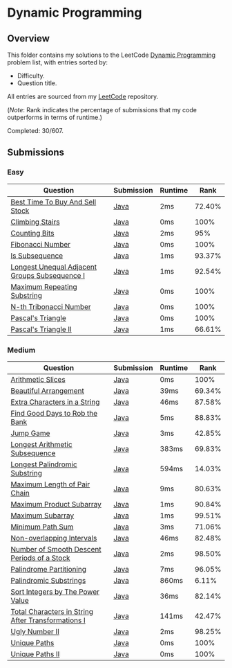 # Dynamic Programming

## Overview
This folder contains my solutions to the LeetCode [Dynamic Programming](https://leetcode.com/problem-list/dynamic-programming/) problem list,
with entries sorted by:
- Difficulty.
- Question title.

All entries are sourced from my [LeetCode](https://github.com/shumarb/leetcode) repository.

(*Note*: Rank indicates the percentage of submissions that my code outperforms in terms of runtime.)

Completed: 30/607.

## Submissions
### Easy
| Question                                                                                                                                  | Submission                                                                                                        | Runtime | Rank   |
|-------------------------------------------------------------------------------------------------------------------------------------------|-------------------------------------------------------------------------------------------------------------------|---------|--------|
| [Best Time To Buy And Sell Stock](https://leetcode.com/problems/best-time-to-buy-and-sell-stock/description/)                             | [Java](https://github.com/shumarb/leetcode/blob/main/submissions/BestTimeToBuyAndSellStock.java)                  | 2ms     | 72.40% |
| [Climbing Stairs](https://leetcode.com/problems/climbing-stairs/description/)                                                             | [Java](https://github.com/shumarb/leetcode/blob/main/submissions/ClimbingStairs.java)                             | 0ms     | 100%   |
| [Counting Bits](https://leetcode.com/problems/counting-bits/description/)                                                                 | [Java](https://github.com/shumarb/leetcode/blob/main/submissions/CountingBits.java)                               | 2ms     | 95%    |
| [Fibonacci Number](https://leetcode.com/problems/fibonacci-number/description/)                                                           | [Java](https://github.com/shumarb/leetcode/blob/main/submissions/FibonacciNumber.java)                            | 0ms     | 100%   |
| [Is Subsequence](https://leetcode.com/problems/is-subsequence/description/)                                                               | [Java](https://github.com/shumarb/leetcode/blob/main/submissions/IsSubsequence.java)                              | 1ms     | 93.37% |
| [Longest Unequal Adjacent Groups Subsequence I](https://leetcode.com/problems/longest-unequal-adjacent-groups-subsequence-i/description/) | [Java](https://github.com/shumarb/leetcode/blob/main/submissions/LongestUnequalAdjacentGroupsSubsequenceOne.java) | 1ms     | 92.54% |
| [Maximum Repeating Substring](https://leetcode.com/problems/maximum-repeating-substring/description/)                                     | [Java](https://github.com/shumarb/leetcode/blob/main/submissions/MaximumRepeatingSubstring.java)                  | 0ms     | 100%   |
| [N-th Tribonacci Number](https://leetcode.com/problems/n-th-tribonacci-number/description/)                                               | [Java](https://github.com/shumarb/leetcode/blob/main/submissions/NthTribonacciNumber.java)                        | 0ms     | 100%   |
| [Pascal's Triangle](https://leetcode.com/problems/pascals-triangle/description/)                                                          | [Java](https://github.com/shumarb/leetcode/blob/main/submissions/PascalsTriangle.java)                            | 0ms     | 100%   |
| [Pascal's Triangle II](https://leetcode.com/problems/pascals-triangle-ii/description/)                                                    | [Java](https://github.com/shumarb/leetcode/blob/main/submissions/PascalsTriangleTwo.java)                         | 1ms     | 66.61% |

### Medium
| Question                                                                                                                                            | Submission                                                                                                            | Runtime | Rank   |
|-----------------------------------------------------------------------------------------------------------------------------------------------------|-----------------------------------------------------------------------------------------------------------------------|---------|--------|
| [Arithmetic Slices](https://leetcode.com/problems/arithmetic-slices/description/)                                                                   | [Java](https://github.com/shumarb/leetcode/blob/main/submissions/ArithmeticSlices.java)                               | 0ms     | 100%   |
| [Beautiful Arrangement](https://leetcode.com/problems/beautiful-arrangement/description/)                                                           | [Java](https://github.com/shumarb/leetcode/blob/main/submissions/BeautifulArrangement.java)                           | 39ms    | 69.34% |
| [Extra Characters in a String](https://leetcode.com/problems/extra-characters-in-a-string/description/)                                             | [Java](https://github.com/shumarb/leetcode/blob/main/submissions/ExtraCharactersInAString.java)                       | 46ms    | 87.58% | 
| [Find Good Days to Rob the Bank](https://leetcode.com/problems/find-good-days-to-rob-the-bank/description/)                                         | [Java](https://github.com/shumarb/leetcode/blob/main/submissions/FindGoodDaysToRobTheBank.java)                       | 5ms     | 88.83% |
| [Jump Game](https://leetcode.com/problems/jump-game/description/)                                                                                   | [Java](https://github.com/shumarb/leetcode/blob/main/submissions/JumpGame.java)                                       | 3ms     | 42.85% |
| [Longest Arithmetic Subsequence](https://leetcode.com/problems/longest-arithmetic-subsequence/description/)                                         | [Java](https://github.com/shumarb/leetcode/blob/main/submissions/LongestArithmeticSubsequence.java)                   | 383ms   | 69.83% |
| [Longest Palindromic Substring](https://leetcode.com/problems/longest-palindromic-substring/description/)                                           | [Java](https://github.com/shumarb/leetcode/blob/main/submissions/LongestPalindromicSubstring.java)                    | 594ms   | 14.03% |
| [Maximum Length of Pair Chain](https://leetcode.com/problems/maximum-gap/description/)                                                              | [Java](https://github.com/shumarb/leetcode/blob/main/submissions/MaximumLengthOfPairChain.java)                       | 9ms     | 80.63% |
| [Maximum Product Subarray](https://leetcode.com/problems/maximum-product-subarray/description/)                                                     | [Java](https://github.com/shumarb/leetcode/blob/main/submissions/MaximumProductSubarray.java)                         | 1ms     | 90.84% |
| [Maximum Subarray](https://leetcode.com/problems/maximum-subarray/description/)                                                                     | [Java](https://github.com/shumarb/leetcode/blob/main/submissions/MaximumSubarray.java)                                | 1ms     | 99.51% |
| [Minimum Path Sum](https://leetcode.com/problems/minimum-path-sum/description/)                                                                     | [Java](https://github.com/shumarb/leetcode/blob/main/submissions/MinimumPathSum.java)                                 | 3ms     | 71.06% |
| [Non-overlapping Intervals](https://leetcode.com/problems/non-overlapping-intervals/description/)                                                   | [Java](https://github.com/shumarb/leetcode/blob/main/submissions/NonOverlappingIntervals.java)                        | 46ms    | 82.48% |
| [Number of Smooth Descent Periods of a Stock](https://leetcode.com/problems/number-of-smooth-descent-periods-of-a-stock/description/)               | [Java](https://github.com/shumarb/leetcode/blob/main/submissions/NumberOfSmoothDescentPeriodsOfAStock.java)           | 2ms     | 98.50% |
| [Palindrome Partitioning](https://leetcode.com/problems/palindrome-partitioning/description/)                                                       | [Java](https://github.com/shumarb/leetcode/blob/main/submissions/PalindromePartitioning.java)                         | 7ms     | 96.05% |
| [Palindromic Substrings](https://leetcode.com/problems/palindromic-substrings/description/)                                                         | [Java](https://github.com/shumarb/leetcode/blob/main/submissions/PalindromicSubstrings.java)                          | 860ms   | 6.11%  |
| [Sort Integers by The Power Value](https://leetcode.com/problems/sort-integers-by-the-power-value/description/)                                     | [Java](https://github.com/shumarb/leetcode/blob/main/submissions/SortIntegersByThePowerValue.java)                    | 36ms    | 82.14% |
| [Total Characters in String After Transformations I](https://leetcode.com/problems/total-characters-in-string-after-transformations-i/description/) | [Java](https://github.com/shumarb/leetcode/blob/main/submissions/TotalCharactersInStringAfterTransformationsOne.java) | 141ms   | 42.47% | 
| [Ugly Number II](https://leetcode.com/problems/ugly-number-ii/description/)                                                                         | [Java](https://github.com/shumarb/leetcode/blob/main/submissions/UglyNumberTwo.java)                                  | 2ms     | 98.25% | 
| [Unique Paths](https://leetcode.com/problems/unique-paths/description/)                                                                             | [Java](https://github.com/shumarb/leetcode/blob/main/submissions/UniquePaths.java)                                    | 0ms     | 100%   |
| [Unique Paths II](https://leetcode.com/problems/unique-paths-ii/description/)                                                                       | [Java](https://github.com/shumarb/leetcode/blob/main/submissions/UniquePathsTwo.java)                                 | 0ms     | 100%   |
